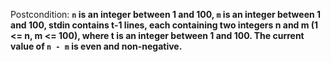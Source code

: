 Postcondition: **`n` is an integer between 1 and 100, `m` is an integer between 1 and 100, stdin contains t-1 lines, each containing two integers n and m (1 <= n, m <= 100), where t is an integer between 1 and 100. The current value of `n - m` is even and non-negative.**